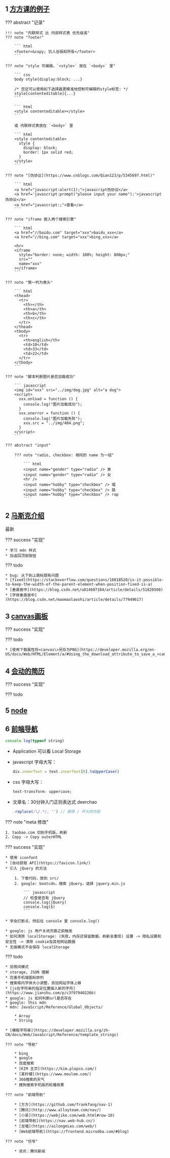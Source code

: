 
## 1 [方方课的例子](https://github.com/shawnlxf/learn)

??? abstract "记录"

    !!! note "内联样式 比 内部样式表 优先级高"
    ??? note "footer"

        ``` html
        <footer>&copy; 饥人谷版权所有</footer>
        ```

    ??? note "style 可编辑，`<style>` 放在 `<body>` 里"

        ``` css
        body style{display:block; ...}

        /* 您还可以使用如下选择器更精准地控制可编辑的style标签: */
        style[contenteditable]{...}
        ```

        ``` html
        <style contenteditable></style>
        ```

        或 内联样式表放在 `<body>` 里

        ``` html
        <style contenteditable>
          style {
            display: block;
            border: 1px solid red;
          }
        </style>
        ```

    ??? note "[伪协议](https://www.cnblogs.com/Qian123/p/5345697.html)"

        ``` html 
        <a href="javascript:alert(1);">javascript伪协议</a>
        <a href='javascript:prompt("please input your name");'>javascript伪协议</a>
        <a href="javascript:;">查看</a>
        ```

    ??? note "iframe 嵌入两个搜索引擎"

        ``` html
        <a href="//baidu.com" target="xxx">baidu_xxx</a>
        <a href="//bing.com" target="xxx">bing_xxx</a>

        <hr>
        <iframe
          style="border: none; width: 100%; height: 800px;"
          src=""
          name="xxx"
        ></iframe>
        ```

    ??? note "第一列为表头"

        ``` html
        <thead>
          <tr>
            <th></th>
            <th>a</th>
            <th>b</th>
            <th>c</th>
          </tr>
        </thead>
        <tbody>
          <tr>
            <th>english</th>
            <td>10</td>
            <td>33</td>
            <td>22</td>
          </tr>
        </tbody>
        ```

    ??? note "脚本判断图片是否加载成功"

        ``` javascript
        <img id="xxx" src="../img/dog.jpg" alt="a dog">
        <script>
          xxx.onload = function () {
            console.log("图片加载成功");
          }
          xxx.onerror = function () {
            console.log("图片加载失败");
            xxx.src = "../img/404.png";
          }
        </script>
        ```

    ??? abstract "input"

        ??? note "radio, checkbox: 相同的 name 为一组"

            ``` html
            <input name="gender" type="radio" /> 男
            <input name="gender" type="radio" /> 女
            <hr />
            <input name="hobby" type="checkbox" /> 唱
            <input name="hobby" type="checkbox" /> 跳
            <input name="hobby" type="checkbox" /> rap
            ```


## 2 [马斯克介绍](https://github.com/shawnlxf/html-musk)

最新

??? success "实现"

    * 学习 mdn 样式
    * 加返回顶部按钮

??? todo

    * bug: 从下到上跳标题有问题
    * [fixed](https://stackoverflow.com/questions/16018520/is-it-possible-to-keep-the-width-of-the-parent-element-when-position-fixed-is-a)
    * [垂直居中](https://blog.csdn.net/u014607184/article/details/51820508)
    * [字体垂直居中](https://blog.csdn.net/maomaolaoshi/article/details/77949617)



## 3 [canvas画板](https://github.com/shawnlxf/canvas-demo-1)


??? success "实现"

??? todo

    * [使用下载属性将<canvas\>另存为PNG](https://developer.mozilla.org/en-US/docs/Web/HTML/Element/a/#Using_the_download_attribute_to_save_a_<canvas>_as_a_PNG)

## 4 [会动的简历](https://github.com/shawnlxf/cv-1)


??? success "实现"

??? todo


## 5 [node](https://github.com/shawnlxf/node-demo-1)


## 6 [前端导航](https://github.com/shawnlxf/nav-1)

``` javascript
console.log(typeof string)
```

* Application 可以看 Local Storage  
* javascript 字母大写：

    ``` javascript
    div.innerText = text.innerText[0].toUpperCase()
    ```

* css 字母大写：

    ``` css
    text-transform: uppercase;
    ```
* 文章名：30分钟入门正则表达式 deerchao

    ``` javascript
    .replace(/\/.*/, '') // 删除 / 开头的内容
    ```

??? note "meta 修改"

    1. taobao.com 切到手机版，刷新
    2. Copy -> Copy outerHTML

??? success "实现"

    * 使用 iconfont
    * [自动获取 API](https://favicon.link/)
    * 引入 jQuery 的方法

        1. 下载代码，放到 src/ 
        2. google: bootcdn，搜索 jQuery，选择 jquery.min.js

            ``` javascript
            // 检查是否有 jQuery
            console.log(jQuery)
            console.log($)
            ```

    * 学会打断点，然后在 console 里 console.log()

    * google: js 用户关闭页面之前触发
    * 如何清除 localStorage: (失败，内存还保留数据，刷新会重现) 设置 -> 隐私设置和安全性 -> 清除 cookie及其他网站数据
    * 无痕模式不会保存 localStorage

??? todo

    * 加夜间模式
    * storage, JSON 理解
    * 完善手机端图标排列
    * 搜索框内字体大小调整，添加网站字体上移
    * [js在字符串的指定位置插入新的字符](https://www.jianshu.com/p/c3f97940226b)
    * google: js 如何判断url是否存在
    * google: this mdn
    * mdn: JavaScript/Reference/Global_Objects/

        * Array
        * String

    * [模板字符串](https://developer.mozilla.org/zh-CN/docs/Web/JavaScript/Reference/template_strings)

    ??? note "导航"

        * bing
        * google
        * 百度搜索
        * [KIM 主页](https://kim.plopco.com/)
        * [某柠檬](https://www.moulem.com/)
        * 360搜索的天气
        * 搜狗搜索手机版的轮播效果

    ??? note "前端导航"

        * [方方](https://github.com/frankfang/nav-1)
        * [腾讯](http://www.alloyteam.com/nav/)
        * [小呆](https://webjike.com/web.html#row-10)
        * [前端导航](https://nav.web-hub.cn/)
        * [龙喵](https://ailongmiao.com/web/)
        * [Web前端导航](https://frontend.microdba.com/#blog)

    ??? note "仿写"

        * 资讯：腾讯新闻



